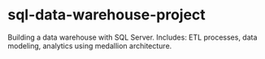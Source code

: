 # sql-data-warehouse-project
Building a data warehouse with SQL Server.  Includes: ETL processes, data modeling, analytics using medallion architecture.
